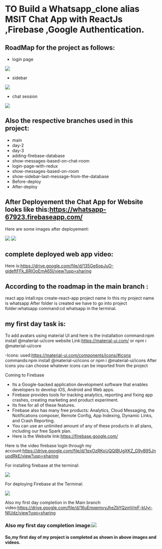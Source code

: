 # TO Build a Whatsapp_clone alias MSIT Chat App with ReactJs ,Firebase ,Google Authentication.

## RoadMap for the project as follows:

- login page

![](Images/login.png)

- sidebar

![](Images/sidebar.png)

- chat session

![](Images/chat.png)

## Also the respective branches used in this project:
- main
- day-2
- day-3
- adding-firebase-database
- show-messages-based-on-chat-room
- login-page-with-redux
- show-messages-based-on-room
- show-sidebar-last-message-from-the-database
- Before-deploy
- After-deploy

## After Deployement the Chat App for Website looks like this:https://whatsapp-67923.firebaseapp.com/

Here are some images after deployement:

![](Images/basic_app.png)
![](Images/basic_app-2.png)

## complete deployed web app video:

Here is:https://drive.google.com/file/d/135Ge6opJuO-gideftFFk_6RIOoEmA65l/view?usp=sharing


## According to the roadmap in the main branch :
react app intall:npx create-react-app project name
In this my project name is whatsapp
After folder is created we have to go into project folder:whatsapp
command:cd whatsapp in the terminal.

## my first day task is:
To add avatars using material UI and here is the installation command:npm install @material-ui/core
website Link:https://material-ui.com/
or npm i @material-ui/core

-Icons:
used:https://material-ui.com/components/icons/#icons
commands:npm install @material-ui/icons or
npm i @material-ui/icons
After icons you can choose whatever icons can be imported from the project

Coming to Firebase 
- Its a Google-backed application development software that enables developers to develop iOS, Android and Web apps. 
- Firebase provides tools for tracking analytics, reporting and fixing app crashes, creating marketing and product experiment.
- Its free for all of these features. 
- Firebase also has many free products: Analytics, Cloud Messaging, the Notifications composer, Remote Config, App Indexing, Dynamic Links, and Crash Reporting.
-  You can use an unlimited amount of any of these products in all plans, including our free Spark plan.
-  Here is the Website link:https://firebase.google.com/

Here is the video firebase login through my account:https://drive.google.com/file/d/1qxOzRKoUQQIBUgXKZ_G9yB95JnuodRkE/view?usp=sharing

For installing firebase at the terminal:

![](Images/firebase-1.png)

For deploying Firebase at the Terminal:

![](Images/firebase-2.png)

Also my first day completion in the Main branch video:https://drive.google.com/file/d/16uEmqemvyJheZbYQzmVmF-kUyj-NIUdz/view?usp=sharing



### Also my first day completion image:![](Images/main.png)

#### So,my first day of my project is completed as shown in above images and videos.








